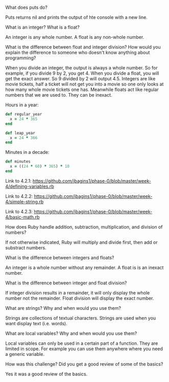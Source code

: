 What does puts do?

Puts returns nil and prints the output of hte console with a new line.

What is an integer? What is a float?

An integer is any whole number. A float is any non-whole number.

What is the difference between float and integer division? How would you explain the difference to someone who doesn't know anything about programming?

When you divide an integer, the output is always a whole number. So for example, if you divide 9 by 2, you get 4. When you divide a float, you will get the exact answer. So 9 divided by 2 will output 4.5. Integers are like movie tickets, half a ticket will not get you into a movie so one only looks at how many whole movie tickets one has. Meanwhile floats act like regular numbers that we are used to. They can be inexact.

Hours in a year:
```ruby
def regular_year
  x = 24 * 365
end

def leap_year
  x = 24 * 366
end
```
Minutes in a decade:
```ruby
def minutes
  x = ((24 * 60) * 365) * 10
end
```

Link to 4.2.1: https://github.com/jbagins1/phase-0/blob/master/week-4/defining-variables.rb

Link to 4.2.2: https://github.com/jbagins1/phase-0/blob/master/week-4/simple-string.rb

Link to 4.2.3: https://github.com/jbagins1/phase-0/blob/master/week-4/basic-math.rb

How does Ruby handle addition, subtraction, multiplication, and division of numbers?

If not otherwise indicated, Ruby will multiply and divide first, then add or substract numbers.

What is the difference between integers and floats?

An integer is a whole number without any remainder. A float is is an inexact number.

What is the difference between integer and float division?

If integer division results in a remainder, it will only display the whole number not the remainder. Float division will display the exact number.

What are strings? Why and when would you use them?

Strings are collections of textual characters. Strings are used when you want display text (i.e. words).

What are local variables? Why and when would you use them?

Local variables can only be used in a certain part of a function. They are limited in scope. For example you can use them anywhere where you need a generic variable.

How was this challenge? Did you get a good review of some of the basics?

Yes it was a good review of the basics.